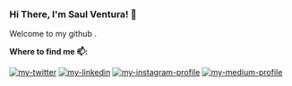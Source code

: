 ###  Hi There, I'm Saul Ventura! 👋

Welcome to my github .

**Where to find me 📫:**
<p align="left"> 
<a href="https://twitter.com/saul_ventura__"><img src="https://img.shields.io/static/v1?label=&labelColor=505050&message=twitter&?style=flat&color=1DA1F2&logo=twitter" alt="my-twitter"/></a>
<a href="linkedin.com/in/saul-ventura/"><img src="https://img.shields.io/static/v1?label=&labelColor=505050&message=linkedin&style=flat&color=0077B5&logo=linkedin" alt="my-linkedin"/></a>
<a href="https://www.instagram.com/saul_ventura__/"><img src="https://img.shields.io/static/v1?label=&labelColor=505050&message=instagram&style=flat&color=20BEFF&logo=instagram" alt="my-instagram-profile"/></a>
<a href="https://medium.com/@saul.ventura"><img src="https://img.shields.io/static/v1?label=&labelColor=505050&message=medium&style=flat&color=12100E&logo=medium" alt="my-medium-profile"/></a>
</p>
